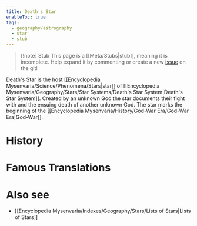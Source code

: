 ```yaml
---
title: Death's Star
enableToc: true
tags:
  - geography/astrography
  - star
  - stub
---
```


> [!note] Stub
> This page is a [[Meta/Stubs|stub]], meaning it is incomplete. Help expand it by commenting or create a new [issue](https://github.com/RagtimeGal/quartz--encyclopedia-mysenvaria/issues/new/choose) on the git!

Death's Star is the host [[Encyclopedia Mysenvaria/Science/Phenomena/Stars|star]] of [[Encyclopedia Mysenvaria/Geography/Stars/Star Systems/Death's Star System|Death's Star System]]. Created by an unknown God the star documents their fight with and the ensuing death of another unknown God. The star marks the beginning of the [[Encyclopedia Mysenvaria/History/God-War Era/God-War Era|God-War]].
# History

# Famous Translations

# Also see
- [[Encyclopedia Mysenvaria/Indexes/Geography/Stars/Lists of Stars|Lists of Stars]]
